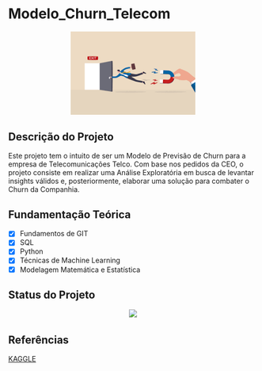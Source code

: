 ﻿# Modelo_Churn_Telecom

<p align="center">
  <img src = './img01.png' width = '50%'>
</p>

## Descrição do Projeto

Este projeto tem o intuito de ser um Modelo de Previsão de Churn para a empresa de Telecomunicações Telco. Com base nos pedidos da CEO, o projeto consiste em realizar uma Análise Exploratória em busca de levantar insights válidos e, posteriormente, elaborar uma solução para combater o Churn da Companhia.

## Fundamentação Teórica

- [x] Fundamentos de GIT
- [x] SQL
- [x] Python
- [x] Técnicas de Machine Learning
- [x] Modelagem Matemática e Estatística

## Status do Projeto

<p align="center">
<img src="http://img.shields.io/static/v1?label=STATUS&message=DESENVOLVIMENTO&color=GREEN&style=for-the-badge"/>
</p>

## Referências

[KAGGLE](https://www.kaggle.com/datasets/datacertlaboratoria/projeto-5)


